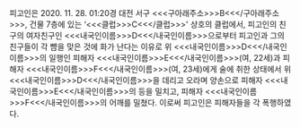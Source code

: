 피고인은 2020. 11. 28. 01:20경 대전 서구 <<<구아래주소>>>B<<</구아래주소>>>, 건물 7층에 있는 ‘<<<클럽>>>C<<</클럽>>>' 상호의 클럽에서, 피고인의 친구의 여자친구인 <<<내국인이름>>>D<<</내국인이름>>>으로부터 피고인과 그의 친구들이 각 뺨을 맞은 것에 화가 난다는 이유로 위 <<<내국인이름>>>D<<</내국인이름>>>의 일행인 피해자 <<<내국인이름>>>E<<</내국인이름>>>(여, 22세)과 피해자 <<<내국인이름>>>F<<</내국인이름>>>(여, 23세)에게 술에 취한 상태에서 위 <<<내국인이름>>>D<<</내국인이름>>>을 데리고 오라며 양손으로 피해자 <<<내국인이름>>>E<<</내국인이름>>>의 등을 밀치고, 피해자 <<<내국인이름>>>F<<</내국인이름>>>의 어깨를 밀쳤다.
이로써 피고인은 피해자들을 각 폭행하였다.